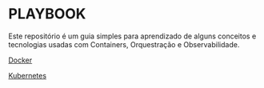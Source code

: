 # PLAYBOOK

Este repositório é um guia simples para aprendizado de alguns conceitos e tecnologias usadas com Containers, Orquestração e Observabilidade.

[Docker](./HOWTO/DOCKER/README.md)

[Kubernetes](./HOWTO/KUBERNETES/README.md)
